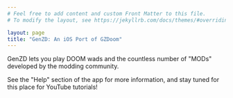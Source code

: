 ```yaml
---
# Feel free to add content and custom Front Matter to this file.
# To modify the layout, see https://jekyllrb.com/docs/themes/#overriding-theme-defaults

layout: page
title: "GenZD: An iOS Port of GZDoom"
---
```


GenZD lets you play DOOM wads and the countless number of "MODs" developed by the modding community.

See the "Help" section of the app for more information, and stay tuned for this place for YouTube tutorials! 